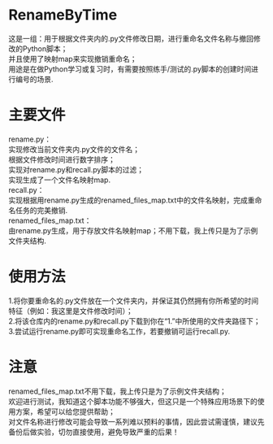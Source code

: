 # RenameByTime
这是一组：用于根据文件夹内的.py文件修改日期，进行重命名文件名称与撤回修改的Python脚本；  
并且使用了映射map来实现撤销重命名；  
用途是在做Python学习或复习时，有需要按照练手/测试的.py脚本的创建时间进行编号的场景.

# 主要文件
rename.py：  
实现修改当前文件夹内.py文件的文件名；  
根据文件修改时间进行数字排序；  
实现对rename.py和recall.py脚本的过滤；  
实现生成了一个文件名映射map.  
recall.py：  
实现根据用rename.py生成的renamed_files_map.txt中的文件名映射，完成重命名任务的完美撤销.  
renamed_files_map.txt：  
由rename.py生成，用于存放文件名映射map；不用下载，我上传只是为了示例文件夹结构.  

# 使用方法
1.将你要重命名的.py文件放在一个文件夹内，并保证其仍然拥有你所希望的时间特征（例如：我这里是文件修改时间）；  
2.将该仓库内的rename.py和recall.py下载到你在“1.”中所使用的文件夹路径下；  
3.尝试运行rename.py即可实现重命名工作，若要撤销可运行recall.py.  

# 注意
renamed_files_map.txt不用下载，我上传只是为了示例文件夹结构；  
欢迎进行测试，我知道这个脚本功能不够强大，但这只是一个特殊应用场景下的使用方案，希望可以给您提供帮助；  
对文件名称进行修改可能会导致一系列难以预料的事情，因此尝试需谨慎，建议先备份后做实验，切勿直接使用，避免导致严重的后果！  
